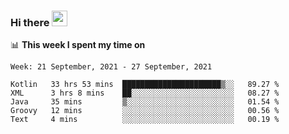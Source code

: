 ### Hi there <a href="https://www.gautamkrishnar.com/"><img src="https://media.giphy.com/media/hvRJCLFzcasrR4ia7z/giphy.gif" width="25px"></a>

📊 **This week I spent my time on**

<!--START_SECTION:waka-->
```text
Week: 21 September, 2021 - 27 September, 2021

Kotlin   33 hrs 53 mins  ██████████████████████▒░░   89.27 % 
XML      3 hrs 8 mins    ██░░░░░░░░░░░░░░░░░░░░░░░   08.27 % 
Java     35 mins         ▒░░░░░░░░░░░░░░░░░░░░░░░░   01.54 % 
Groovy   12 mins         ░░░░░░░░░░░░░░░░░░░░░░░░░   00.56 % 
Text     4 mins          ░░░░░░░░░░░░░░░░░░░░░░░░░   00.19 % 
```
<!--END_SECTION:waka-->
